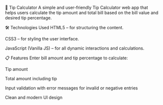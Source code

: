 💸 Tip Calculator
A simple and user-friendly Tip Calculator web app that helps users calculate the tip amount and total bill based on the bill value and desired tip percentage.

🛠 Technologies Used
HTML5 – for structuring the content.

CSS3 – for styling the user interface.

JavaScript (Vanilla JS) – for all dynamic interactions and calculations.

📋 Features
Enter bill amount and tip percentage to calculate:

Tip amount

Total amount including tip

Input validation with error messages for invalid or negative entries

Clean and modern UI design
